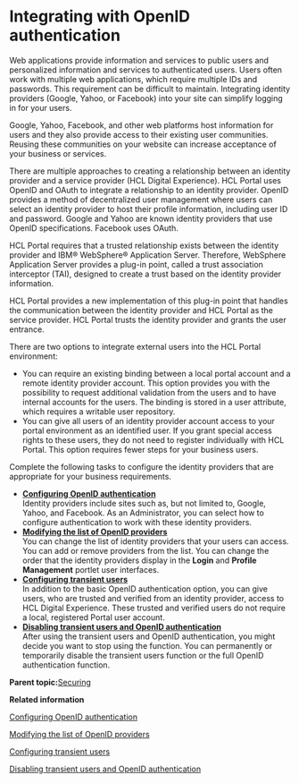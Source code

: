 # Integrating with OpenID authentication

Web applications provide information and services to public users and personalized information and services to authenticated users. Users often work with multiple web applications, which require multiple IDs and passwords. This requirement can be difficult to maintain. Integrating identity providers \(Google, Yahoo, or Facebook\) into your site can simplify logging in for your users.

Google, Yahoo, Facebook, and other web platforms host information for users and they also provide access to their existing user communities. Reusing these communities on your website can increase acceptance of your business or services.

There are multiple approaches to creating a relationship between an identity provider and a service provider \(HCL Digital Experience\). HCL Portal uses OpenID and OAuth to integrate a relationship to an identity provider. OpenID provides a method of decentralized user management where users can select an identity provider to host their profile information, including user ID and password. Google and Yahoo are known identity providers that use OpenID specifications. Facebook uses OAuth.

HCL Portal requires that a trusted relationship exists between the identity provider and IBM® WebSphere® Application Server. Therefore, WebSphere Application Server provides a plug-in point, called a trust association interceptor \(TAI\), designed to create a trust based on the identity provider information.

HCL Portal provides a new implementation of this plug-in point that handles the communication between the identity provider and HCL Portal as the service provider. HCL Portal trusts the identity provider and grants the user entrance.

There are two options to integrate external users into the HCL Portal environment:

-   You can require an existing binding between a local portal account and a remote identity provider account. This option provides you with the possibility to request additional validation from the users and to have internal accounts for the users. The binding is stored in a user attribute, which requires a writable user repository.
-   You can give all users of an identity provider account access to your portal environment as an identified user. If you grant special access rights to these users, they do not need to register individually with HCL Portal. This option requires fewer steps for your business users.

Complete the following tasks to configure the identity providers that are appropriate for your business requirements.

-   **[Configuring OpenID authentication](../security/use_social.md)**  
Identity providers include sites such as, but not limited to, Google, Yahoo, and Facebook. As an Administrator, you can select how to configure authentication to work with these identity providers.
-   **[Modifying the list of OpenID providers](../security/mod_oid_providers.md)**  
You can change the list of identity providers that your users can access. You can add or remove providers from the list. You can change the order that the identity providers display in the **Login** and **Profile Management** portlet user interfaces.
-   **[Configuring transient users](../security/openid_trans_users.md)**  
In addition to the basic OpenID authentication option, you can give users, who are trusted and verified from an identity provider, access to HCL Digital Experience. These trusted and verified users do not require a local, registered Portal user account.
-   **[Disabling transient users and OpenID authentication](../security/disable_trans_openid.md)**  
After using the transient users and OpenID authentication, you might decide you want to stop using the function. You can permanently or temporarily disable the transient users function or the full OpenID authentication function.

**Parent topic:**[Securing](../security/securing_wp.md)

**Related information**  


[Configuring OpenID authentication](../security/use_social.md)

[Modifying the list of OpenID providers](../security/mod_oid_providers.md)

[Configuring transient users](../security/openid_trans_users.md)

[Disabling transient users and OpenID authentication](../security/disable_trans_openid.md)

